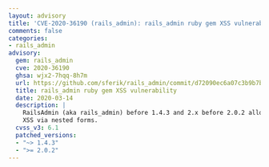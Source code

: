 ```yaml
---
layout: advisory
title: 'CVE-2020-36190 (rails_admin): rails_admin ruby gem XSS vulnerability'
comments: false
categories:
- rails_admin
advisory:
  gem: rails_admin
  cve: 2020-36190
  ghsa: wjx2-7hqq-8h7m
  url: https://github.com/sferik/rails_admin/commit/d72090ec6a07c3b9b7b48ab50f3d405f91ff4375
  title: rails_admin ruby gem XSS vulnerability
  date: 2020-03-14
  description: |
    RailsAdmin (aka rails_admin) before 1.4.3 and 2.x before 2.0.2 allows
    XSS via nested forms.
  cvss_v3: 6.1
  patched_versions:
  - "~> 1.4.3"
  - ">= 2.0.2"
---
```

